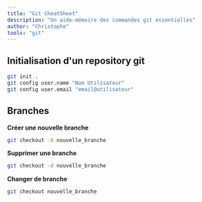 ```yaml
---
title: "Git CheatSheet"
description: "Un aide-mémoire des commandes git essentielles"
author: "Christophe"
tools: "git"
---
```


## Initialisation d'un repository git
```bash
git init .
git config user.name "Nom Utilisateur"
git config user.email "email@utilisateur"
```

## Branches

**Créer une nouvelle branche** 
```bash
git checkout -b nouvelle_branche
```

**Supprimer une branche**
```bash
git checkout -d nouvelle_branche
```

**Changer de branche**
```bash
git checkout nouvelle_branche
```


